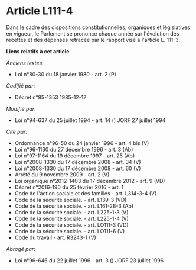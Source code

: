 # Article L111-4

Dans le cadre des dispositions constitutionnelles, organiques et législatives en vigueur, le Parlement se prononce chaque
année   sur l'évolution des recettes et des dépenses retracée par le rapport visé à l'article L. 111-3.

**Liens relatifs à cet article**

_Anciens textes_:

  - Loi n°80-30 du 18 janvier 1980 - art. 2 (P)

_Codifié par_:

  - Décret n°85-1353 1985-12-17

_Modifié par_:

  - Loi n°94-637 du 25 juillet 1994 - art. 14 () JORF 27 juillet 1994

_Cité par_:

  - Ordonnance n°96-50 du 24 janvier 1996 - art. 4 bis (V)
  - Loi n°96-1160 du 27 décembre 1996 - art. 3 (Ab)
  - Loi n°97-1164 du 19 décembre 1997 - art. 25 (Ab)
  - Loi n°2008-1330 du 17 décembre 2008 - art. 34 (V)
  - Loi n°2008-1330 du 17 décembre 2008 - art. 60 (V)
  - Arrêté du 9 novembre 2009 - art. 2 (V)
  - Loi organique n°2012-1403 du 17 décembre 2012 - art. 9 (VD)
  - Décret n°2016-190 du 25 février 2016 - art. 1
  - Code de l'action sociale et des familles - art. L314-3-4 (V)
  - Code de la sécurité sociale. - art. L139-3 (VD)
  - Code de la sécurité sociale. - art. L161-28-3 (Ab)
  - Code de la sécurité sociale. - art. L225-1-3 (V)
  - Code de la sécurité sociale. - art. L225-1-4 (V)
  - Code de la sécurité sociale. - art. LO111-3 (VD)
  - Code de la sécurité sociale. - art. LO111-6 (V)
  - Code du travail - art. R3243-1 (V)

_Abrogé par_:

  - Loi n°96-646 du 22 juillet 1996 - art. 3 () JORF 23 juillet 1996
